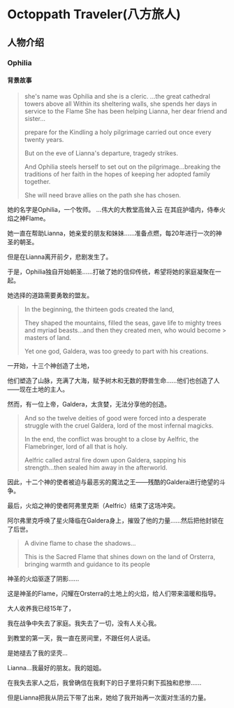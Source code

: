 # Octoppath Traveler(八方旅人)

## 人物介绍

### Ophilia

#### 背景故事

> she's name was Ophilia and she is a cleric.
> ...the great cathedral towers above all
> Within its sheltering walls, she spends her days in service to the Flame
> She has been helping Lianna, her dear friend and sister...
> 
> prepare for the Kindling
> a holy pilgrimage carried out once every twenty years.
> 
> But on the eve of Lianna's departure, tragedy strikes.
> 
> And Ophilia steels herself to set out on the pilgrimage...breaking the traditions of her faith in the hopes of keeping her adopted family together.
> 
> She will need brave allies on the path she has chosen.

她的名字是Ophilia，一个牧师。
...伟大的大教堂高耸入云
在其庇护墙内，侍奉火焰之神Flame。

她一直在帮助Lianna，她亲爱的朋友和妹妹......准备点燃，每20年进行一次的神圣的朝圣。

但是在Lianna离开前夕，悲剧发生了。

于是，Ophilia独自开始朝圣......打破了她的信仰传统，希望将她的家庭凝聚在一起。

她选择的道路需要勇敢的盟友。

> In the beginning, the thirteen gods created the land,
> 
> They shaped the mountains, filled the seas, gave life to mighty trees and myriad beasts...and then they created men, who would become > masters of land.
> 
> Yet one god, Galdera, was too greedy to part with his creations.

一开始，十三个神创造了土地，

他们塑造了山脉，充满了大海，赋予树木和无数的野兽生命......他们也创造了人——现在土地的主人。

然而，有一位上帝，Galdera，太贪婪，无法分享他的创造。

> And so the twelve deities of good were forced into a desperate struggle with the cruel Galdera, lord of the most infernal magicks.
> 
> In the end, the conflict was brought to a close by Aelfric, the Flamebringer, lord of all that is holy.
> 
> Aelfric called astral fire down upon Galdera, sapping his strength...then sealed him away in the afterworld.

因此，十二个神的使者被迫与最恶劣的魔法之王——残酷的Galdera进行绝望的斗争。

最后，火焰之神的使者阿弗里克斯（Aelfric）结束了这场冲突。

阿尔弗里克呼唤了星火降临在Galdera身上，摧毁了他的力量......然后把他封锁在了后世。

> A divine flame to chase the shadows...
>
> This is the Sacred Flame that shines down on the land of Orsterra, bringing warmth and guidance to its people

神圣的火焰驱逐了阴影......

这是神圣的Flame，闪耀在Orsterra的土地上的火焰，给人们带来温暖和指导。

大人收养我已经15年了，

我在战争中失去了家庭。我失去了一切，没有人关心我。

到教堂的第一天，我一直在房间里，不跟任何人说话。

是她褪去了我的坚壳...

Lianna...我最好的朋友。我的姐姐。

在我失去家人之后，我曾确信在我剩下的日子里将只剩下孤独和悲惨......

但是Lianna把我从阴云下带了出来，她给了我开始再一次面对生活的力量。
